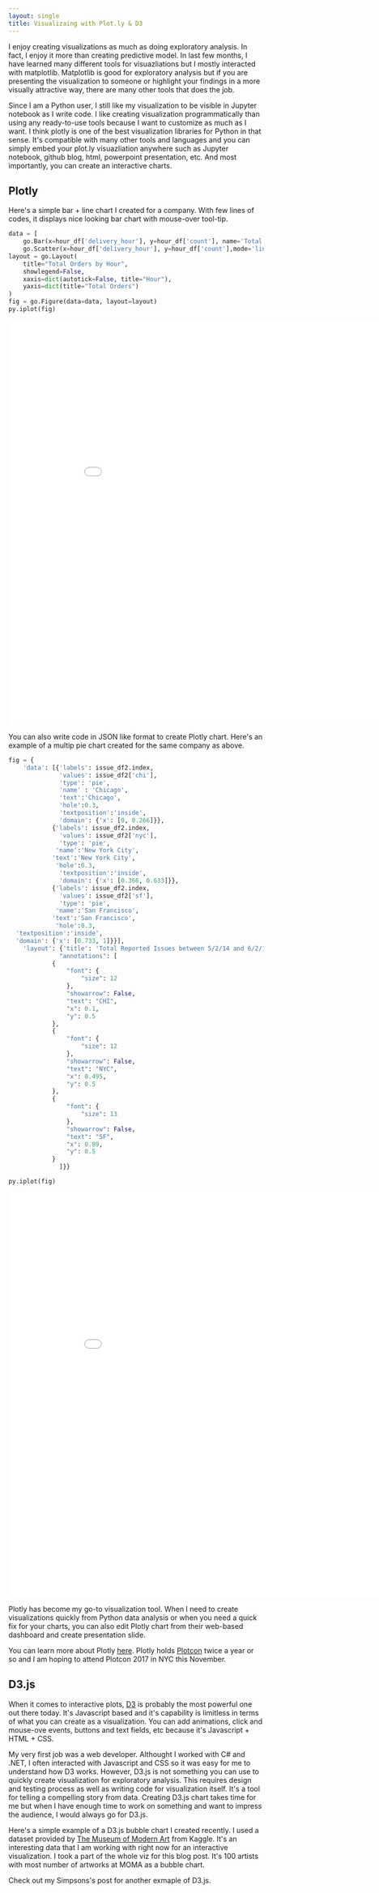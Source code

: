 ```yaml
---
layout: single
title: Visualizaing with Plot.ly & D3
---
```


I enjoy creating visualizations as much as doing exploratory analysis. In fact, I enjoy it more than creating predictive model. In last few months, I have learned many different tools for visuazliations but I mostly interacted with matplotlib. Matplotlib is good for exploratory analysis but if you are presenting the visualization to someone or highlight your findings in a more visually attractive way, there are many other tools that does the job.

Since I am a Python user, I still like my visualization to be visible in Jupyter notebook as I write code. I like creating visualization programmatically than using any ready-to-use tools because I want to customize as much as I want. I think plotly is one of the best visualization libraries for Python in that sense. It's compatible with many other tools and languages and you can simply embed your plot.ly visuazliation anywhere such as Jupyter notebook, github blog, html, powerpoint presentation, etc. And most importantly, you can create an interactive charts. 


## Plotly

Here's a simple bar + line chart I created for a company. With few lines of codes, it displays nice looking bar chart with mouse-over tool-tip. 

```python
data = [
    go.Bar(x=hour_df['delivery_hour'], y=hour_df['count'], name='Total Orders'),
    go.Scatter(x=hour_df['delivery_hour'], y=hour_df['count'],mode='lines+markers',hoverinfo='skip')]
layout = go.Layout(
    title="Total Orders by Hour",
    showlegend=False,
    xaxis=dict(autotick=False, title="Hour"),
    yaxis=dict(title="Total Orders")
)
fig = go.Figure(data=data, layout=layout)
py.iplot(fig)
```
<iframe width="900" height="800" frameborder="0" scrolling="no" src="//plot.ly/~jjc544/76.embed"></iframe>

You can also write code in JSON like format to create Plotly chart. Here's an example of a multip pie chart created for the same company as above. 

```python
fig = {
    'data': [{'labels': issue_df2.index,
              'values': issue_df2['chi'],
              'type': 'pie',
              'name' : 'Chicago',
              'text':'Chicago',
              'hole':0.3,
              'textposition':'inside',
              'domain': {'x': [0, 0.266]}},
            {'labels': issue_df2.index,
              'values': issue_df2['nyc'],
              'type': 'pie',
             'name':'New York City',
            'text':'New York City',
             'hole':0.3,
              'textposition':'inside',
              'domain': {'x': [0.366, 0.633]}},
            {'labels': issue_df2.index,
              'values': issue_df2['sf'],
              'type': 'pie',
             'name':'San Francisco',
            'text':'San Francisco',
             'hole':0.3,
  'textposition':'inside',
  'domain': {'x': [0.733, 1]}}],
    'layout': {'title': 'Total Reported Issues between 5/2/14 and 6/2/14',
              "annotations": [
            {
                "font": {
                    "size": 12
                },
                "showarrow": False,
                "text": "CHI",
                "x": 0.1,
                "y": 0.5
            },
            {
                "font": {
                    "size": 12
                },
                "showarrow": False,
                "text": "NYC",
                "x": 0.495,
                "y": 0.5
            },
            {
                "font": {
                    "size": 13
                },
                "showarrow": False,
                "text": "SF",
                "x": 0.89,
                "y": 0.5
            }
              ]}}

py.iplot(fig)
```


<iframe width="900" height="800" frameborder="0" scrolling="no" src="//plot.ly/~jjc544/109.embed"></iframe>

Plotly has become my go-to visualization tool. When I need to create visualizations quickly from Python data analysis or when you need a quick fix for your charts, you can also edit Plotly chart from their web-based dashboard and create presentation slide. 

You can learn more about Plotly <a href="https://plot.ly/">here</a>. Plotly holds <a href="https://plotcon.plot.ly/">Plotcon</a> twice a year or so and I am hoping to attend Plotcon 2017 in NYC this November. 


## D3.js

When it comes to interactive plots, <a href="https://d3js.org/">D3</a> is probably the most powerful one out there today. It's Javascript based and it's capability is limitless in terms of what you can create as a visualization. You can add animations, click and mouse-ove events, buttons and text fields, etc because it's Javascript + HTML + CSS. 

My very first job was a web developer. Althought I worked with C# and .NET, I often interacted with Javascript and CSS so it was easy for me to understand how D3 works. However, D3.js is not something you can use to quickly create visualization for exploratory analysis. This requires design and testing process as well as writing code for visualization itself. It's a tool for telling a compelling story from data. Creating D3.js chart takes time for me but when I have enough time to work on something and want to impress the audience, I would always go for D3.js. 

Here's a simple example of a D3.js bubble chart I created recently. I used a dataset provided by <a href="https://www.kaggle.com/momanyc/museum-collection">The Museum of Modern Art</a> from Kaggle. It's an interesting data that I am working with right now for an interactive visualization. I took a part of the whole viz for this blog post. It's 100 artists with most number of artworks at MOMA as a bubble chart. 

Check out my Simpsons's post for another exmaple of D3.js.

<script src="https://d3js.org/d3.v4.min.js"></script>


<svg width="750" height="650" font-family="sans-serif" font-size="8.5" text-anchor="middle"></svg>




<script type="text/javascript">

var svg = d3.select("svg"),
    width = +svg.attr("width"),
    height = +svg.attr("height");

var format = d3.format(",d");

var color = d3.scaleOrdinal(d3.schemeCategory20c);

var pack = d3.pack()
    .size([width, height])
    .padding(1.5);

d3.csv("https://jjchoi08.github.io/DSProj/data/artist_count.csv", function(d) {
  d.value = +d.value;
  if (d.value) return d;
}, function(error, classes) {
  if (error) throw error;

  var root = d3.hierarchy({children: classes})
      .sum(function(d) { return d.value; })
      .each(function(d) {
        if (id = d.data.id) {
          var id, i = id.lastIndexOf(".");
          d.id = id;
          d.package = id.slice(0, i);
          d.class = id.slice(i + 1);
        }
      });

  var node = svg.selectAll(".node")
    .data(pack(root).leaves())
    .enter().append("g")
      .attr("class", "node")
      .attr("transform", function(d) { return "translate(" + d.x + "," + d.y + ")"; });

  node.append("circle")
      .attr("id", function(d) { return d.id; })
      .attr("r", function(d) { return d.r; })
      .style("fill", function(d) { return color(d.package); });

  node.append("clipPath")
      .attr("id", function(d) { return "clip-" + d.id; })
    .append("use")
      .attr("xlink:href", function(d) { return "#" + d.id; });

  node.append("text")
      .attr("clip-path", function(d) { return "url(#clip-" + d.id + ")"; })
    .selectAll("tspan")
    .data(function(d) { return d.class.split(/(?=[A-Z][^A-Z])/g); })
    .enter().append("tspan")
      .attr("x", 0)
      .attr("y", function(d, i, nodes) { return 13 + (i - nodes.length / 2 - 0.5) * 10; })
      .text(function(d) { return d; });

  node.append("title")
      .text(function(d) { return d.id + "\n" + format(d.value); });
});

</script>



Many data analysts today use Tableau or Prezi for visualizations. Using these tools don't require coding and the outcome is great. However, I think being able to write code to customize your own visualization is really valuable skill as an analyst. I believe knowing how to create visualization programmatically is like understanding the math behind machine learning algorithms. I will post about another D3.js viz soon. 

Thanks!

